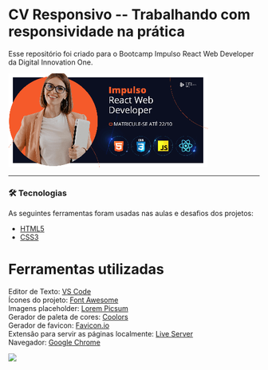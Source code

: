 # CV Responsivo -- Trabalhando com responsividade na prática

Esse repositório foi criado para o Bootcamp Impulso React Web Developer da Digital Innovation One.

![AnVIL Image](./img/readme-bootcamp-image.png 'Bootcamp Impulso React Web Developer')

---
### 🛠 Tecnologias

As seguintes ferramentas foram usadas nas aulas e desafios dos projetos:

- [HTML5](https://developer.mozilla.org/pt-BR/docs/Web/HTML)
- [CSS3](https://developer.mozilla.org/pt-BR/docs/Web/CSS)

# Ferramentas utilizadas

Editor de Texto: [VS Code](https://code.visualstudio.com/)  
Ícones do projeto: [Font Awesome](https://fontawesome.com/)  
Imagens placeholder: [Lorem Picsum](https://picsum.photos/)  
Gerador de paleta de cores: [Coolors](https://coolors.co)  
Gerador de favicon: [Favicon.io](https://link-url-here.org)  
Extensão para servir as páginas localmente: [Live Server](https://marketplace.visualstudio.com/items?itemName=ritwickdey.LiveServer)  
Navegador: [Google Chrome](https://chromeenterprise.google/intl/pt_br/)


 <img src="https://img.shields.io/static/v1?label=DEV&message=Darcisio Almeida&color=7159c1&style=for-the-badge&logo=ghost"/>
